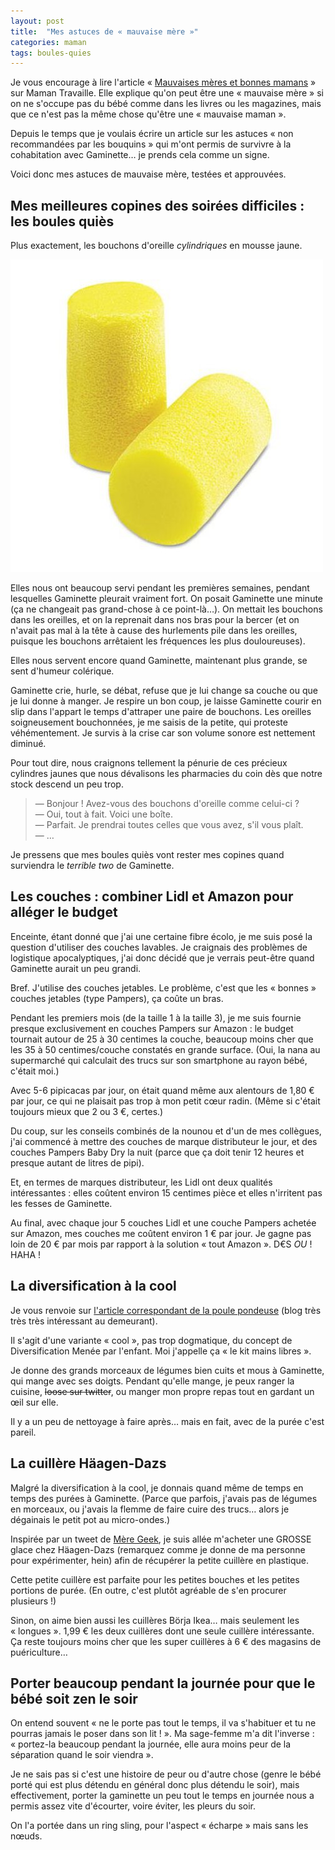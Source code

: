 ```yaml
---
layout: post
title:  "Mes astuces de « mauvaise mère »"
categories: maman
tags: boules-quies
---
```


Je vous encourage à lire l'article « [Mauvaises mères et bonnes mamans](http://yahoo.mamantravaille.fr/maman_travaille/2015/02/mauvaises-m%C3%A8res-et-bonnes-mamans.html) » sur Maman Travaille. Elle explique qu'on peut être une « mauvaise mère » si on ne s'occupe pas du bébé comme dans les livres ou les magazines, mais que ce n'est pas la même chose qu'être une « mauvaise maman ».

Depuis le temps que je voulais écrire un article sur les astuces « non recommandées par les bouquins » qui m'ont permis de survivre à la cohabitation avec Gaminette… je prends cela comme un signe.

Voici donc mes astuces de mauvaise mère, testées et approuvées.

## Mes meilleures copines des soirées difficiles : les boules quiès

Plus exactement, les bouchons d'oreille *cylindriques* en mousse jaune.

![Les bouchons](/img/2015/02/earplugs.jpg)

Elles nous ont beaucoup servi pendant les premières semaines, pendant lesquelles Gaminette pleurait vraiment fort. On posait Gaminette une minute (ça ne changeait pas grand-chose à ce point-là…). On mettait les bouchons dans les oreilles, et on la reprenait dans nos bras pour la bercer (et on n'avait pas mal à la tête à cause des hurlements pile dans les oreilles, puisque les bouchons arrêtaient les fréquences les plus douloureuses).

Elles nous servent encore quand Gaminette, maintenant plus grande, se sent d'humeur colérique.

Gaminette crie, hurle, se débat, refuse que je lui change sa couche ou que je lui donne à manger. Je respire un bon coup, je laisse Gaminette courir en slip dans l'appart le temps d'attraper une paire de bouchons. Les oreilles soigneusement bouchonnées, je me saisis de la petite, qui proteste véhémentement. Je survis à la crise car son volume sonore est nettement diminué.

Pour tout dire, nous craignons tellement la pénurie de ces précieux cylindres jaunes que nous dévalisons les pharmacies du coin dès que notre stock descend un peu trop.

> — Bonjour ! Avez-vous des bouchons d'oreille comme celui-ci ?  
> — Oui, tout à fait. Voici une boîte.  
> — Parfait. Je prendrai toutes celles que vous avez, s'il vous plaît.  
> — …  

Je pressens que mes boules quiès vont rester mes copines quand surviendra le _terrible two_ de Gaminette.

## Les couches : combiner Lidl et Amazon pour alléger le budget

Enceinte, étant donné que j'ai une certaine fibre écolo, je me suis posé la question d'utiliser des couches lavables. Je craignais des problèmes de logistique apocalyptiques, j'ai donc décidé que je verrais peut-être quand Gaminette aurait un peu grandi.

Bref. J'utilise des couches jetables. Le problème, c'est que les « bonnes » couches jetables (type Pampers), ça coûte un bras.

Pendant les premiers mois (de la taille 1 à la taille 3), je me suis fournie presque exclusivement en couches Pampers sur Amazon : le budget tournait autour de 25 à 30 centimes la couche, beaucoup moins cher que les 35 à 50 centimes/couche constatés en grande surface. (Oui, la nana au supermarché qui calculait des trucs sur son smartphone au rayon bébé, c'était moi.)

Avec 5-6 pipicacas par jour, on était quand même aux alentours de 1,80 € par jour, ce qui ne plaisait pas trop à mon petit cœur radin. (Même si c'était toujours mieux que 2 ou 3 €, certes.)

Du coup, sur les conseils combinés de la nounou et d'un de mes collègues, j'ai commencé à mettre des couches de marque distributeur le jour, et des couches Pampers Baby Dry la nuit (parce que ça doit tenir 12 heures et presque autant de litres de pipi).

Et, en termes de marques distributeur, les Lidl ont deux qualités intéressantes : elles coûtent environ 15 centimes pièce et elles n'irritent pas les fesses de Gaminette.

Au final, avec chaque jour 5 couches Lidl et une couche Pampers achetée sur Amazon, mes couches me coûtent environ 1 € par jour. Je gagne pas loin de 20 € par mois par rapport à la solution « tout Amazon ». D€S $OU$ ! HAHA !

## La diversification à la cool

Je vous renvoie sur [l'article correspondant de la poule pondeuse](http://www.poule-pondeuse.fr/2010/09/10/la-diversification-a-la-cool/) (blog très très très intéressant au demeurant).

Il s'agit d'une variante « cool », pas trop dogmatique, du concept de Diversification Menée par l'enfant. Moi j'appelle ça « le kit mains libres ».

Je donne des grands morceaux de légumes bien cuits et mous à Gaminette, qui mange avec ses doigts. Pendant qu'elle mange, je peux ranger la cuisine, <del>loose sur twitter</del>, ou manger mon propre repas tout en gardant un œil sur elle.

Il y a un peu de nettoyage à faire après… mais en fait, avec de la purée c'est pareil.

## La cuillère Häagen-Dazs

Malgré la diversification à la cool, je donnais quand même de temps en temps des purées à Gaminette. (Parce que parfois, j'avais pas de légumes en morceaux, ou j'avais la flemme de faire cuire des trucs… alors je dégainais le petit pot au micro-ondes.)

Inspirée par un tweet de [Mère Geek](https://flugulu.wordpress.com), je suis allée m'acheter une GROSSE glace chez Häagen-Dazs (remarquez comme je donne de ma personne pour expérimenter, hein) afin de récupérer la petite cuillère en plastique.

Cette petite cuillère est parfaite pour les petites bouches et les petites portions de purée. (En outre, c'est plutôt agréable de s'en procurer plusieurs !)

Sinon, on aime bien aussi les cuillères Börja Ikea… mais seulement les « longues ». 1,99 € les deux cuillères dont une seule cuillère intéressante. Ça reste toujours moins cher que les super cuillères à 6 € des magasins de puériculture…

## Porter beaucoup pendant la journée pour que le bébé soit zen le soir

On entend souvent « ne le porte pas tout le temps, il va s'habituer et tu ne pourras jamais le poser dans son lit ! ». Ma sage-femme m'a dit l'inverse : « portez-la beaucoup pendant la journée, elle aura moins peur de la séparation quand le soir viendra ».

Je ne sais pas si c'est une histoire de peur ou d'autre chose (genre le bébé porté qui est plus détendu en général donc plus détendu le soir), mais effectivement, porter la gaminette un peu tout le temps en journée nous a permis assez vite d'écourter, voire éviter, les pleurs du soir.

On l'a portée dans un ring sling, pour l'aspect « écharpe » mais sans les nœuds.


